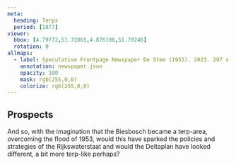 ```yaml
---
meta:
  heading: Terps
  period: [1877]
viewer:
  bbox: [4.79772,51.72865,4.876106,51.79246]
  rotation: 0
allmaps:
  - label: Speculative Frontpage Newspaper De Stem (1953). 2023. 297 x 420 mm. The Berlage. Based on Frontpage Newspaper De Stem, 1953. Krantenbank Zeeland. 
    annotation: newspaper.json
    opacity: 100
    mask: rgb(255,0,0)
    colorize: rgb(255,0,0)
---
```


## Prospects

And so, with the imagination that the Biesbosch became a terp-area, overcoming the flood of 1953, would this have sparked the policies and strategies of the Rijkswaterstaat and would the Deltaplan have looked different, a bit more terp-like perhaps?
